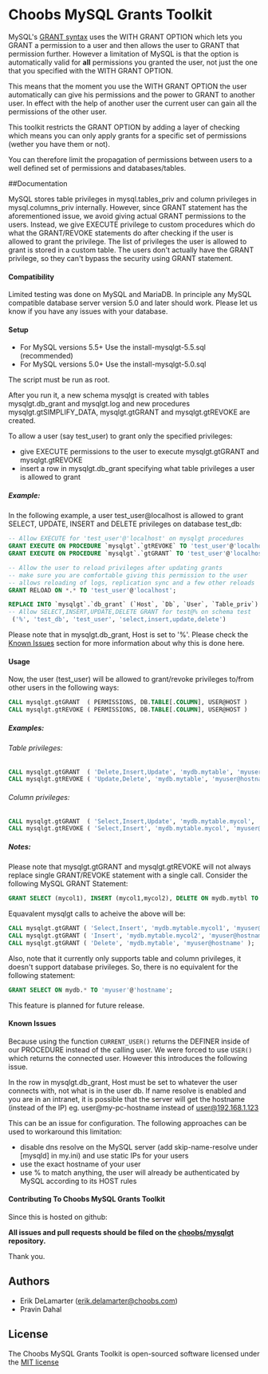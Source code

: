 Choobs MySQL Grants Toolkit
===========================

MySQL's [GRANT syntax](http://dev.mysql.com/doc/refman/5.0/en/grant.html "MySQL 5.0 Reference Manual") uses the WITH GRANT OPTION which lets you GRANT a permission to a user and then allows the user to GRANT that permission further. However a limitation of MySQL is that the option is automatically valid for **all** permissions you granted the user, not just the one that you specified with the WITH GRANT OPTION.

This means that the moment you use the WITH GRANT OPTION the user automatically can give his permissions and the power to GRANT to another user. In effect with the help of another user the current user can gain all the permissions of the other user.

This toolkit restricts the GRANT OPTION by adding a layer of checking which means you can only apply grants for a specific set of permissions (wether you have them or not).

You can therefore limit the propagation of permissions between users to a well defined set of permissions and databases/tables.

##Documentation

MySQL stores table privileges in mysql.tables_priv and column privileges in mysql.columns_priv internally. However, since GRANT statement has the aforementioned issue, we avoid giving actual GRANT permissions to the users. 
Instead, we give EXECUTE privilege to custom procedures which do what the GRANT/REVOKE statements do after checking if the user is allowed to grant the privilege. The list of privileges the user is allowed to grant is stored in a custom table. The users don't actually have the GRANT privilege, so they can't bypass the security using GRANT statement.

#### Compatibility
Limited testing was done on MySQL and MariaDB. In principle any MySQL compatible database server version 5.0 and later should work. Please let us know if you have any issues with your database.

#### Setup
  * For MySQL versions 5.5+ Use the install-mysqlgt-5.5.sql (recommended)
  * For MySQL versions 5.0+ Use the install-mysqlgt-5.0.sql 

The script must be run as root.

After you run it, a new schema mysqlgt is created with tables mysqlgt.db_grant and mysqlgt.log and new procedures mysqlgt.gtSIMPLIFY_DATA, mysqlgt.gtGRANT and mysqlgt.gtREVOKE are created.

To allow a user (say test_user) to grant only the specified privileges:
 
 *  give EXECUTE permissions to the user to execute mysqlgt.gtGRANT and mysqlgt.gtREVOKE 
 *  insert a row in mysqlgt.db_grant specifying what table privileges a user is allowed to grant
 
##### Example:

In the following example, a user test_user@localhost is allowed to grant SELECT, UPDATE, INSERT and DELETE privileges on database test_db:

```sql
-- Allow EXECUTE for 'test_user'@'localhost' on mysqlgt procedures
GRANT EXECUTE ON PROCEDURE `mysqlgt`.`gtREVOKE` TO 'test_user'@'localhost';
GRANT EXECUTE ON PROCEDURE `mysqlgt`.`gtGRANT` TO 'test_user'@'localhost';

-- Allow the user to reload privileges after updating grants
-- make sure you are comfortable giving this permission to the user
-- allows reloading of logs, replication sync and a few other reloads
GRANT RELOAD ON *.* TO 'test_user'@'localhost';

REPLACE INTO `mysqlgt`.`db_grant` (`Host`, `Db`, `User`, `Table_priv`) VALUES 
-- Allow SELECT,INSERT,UPDATE,DELETE GRANT for test@% on schema test
 ('%', 'test_db', 'test_user', 'select,insert,update,delete')
```

Please note that in mysqlgt.db_grant, Host is set to '%'. Please check the [Known Issues](#known-issues) section for more information about why this is done here.

#### Usage
Now, the user (test_user) will be allowed to grant/revoke privileges to/from other users in the following ways:

```sql
CALL mysqlgt.gtGRANT  ( PERMISSIONS, DB.TABLE[.COLUMN], USER@HOST )
CALL mysqlgt.gtREVOKE ( PERMISSIONS, DB.TABLE[.COLUMN], USER@HOST )
```

##### Examples:
###### Table privileges:

```sql
CALL mysqlgt.gtGRANT  ( 'Delete,Insert,Update', 'mydb.mytable', 'myuser@hostname' );
CALL mysqlgt.gtREVOKE ( 'Update,Delete', 'mydb.mytable', 'myuser@hostname' );
```

###### Column privileges:

```sql
CALL mysqlgt.gtGRANT  ( 'Select,Insert,Update', 'mydb.mytable.mycol', 'myuser@hostname' );
CALL mysqlgt.gtREVOKE ( 'Select,Insert', 'mydb.mytable.mycol', 'myuser@hostname' );
```

##### Notes:

Please note that mysqlgt.gtGRANT and mysqlgt.gtREVOKE will not always replace single GRANT/REVOKE statement with a single call. Consider the following MySQL GRANT Statement:
```sql
GRANT SELECT (mycol1), INSERT (mycol1,mycol2), DELETE ON mydb.mytbl TO 'myuser'@'hostname';
```

Equavalent mysqlgt calls to acheive the above will be:
```sql
CALL mysqlgt.gtGRANT ( 'Select,Insert', 'mydb.mytable.mycol1', 'myuser@hostname' );
CALL mysqlgt.gtGRANT ( 'Insert', 'mydb.mytable.mycol2', 'myuser@hostname' );
CALL mysqlgt.gtGRANT ( 'Delete', 'mydb.mytable', 'myuser@hostname' );
```

Also, note that it currently only supports table and column privileges, it doesn't support database privileges. So, there is no equivalent for the following statement:
```sql
GRANT SELECT ON mydb.* TO 'myuser'@'hostname';
```
This feature is planned for future release.

#### Known Issues
Because using the function `CURRENT_USER()` returns the DEFINER inside of our PROCEDURE instead of the calling user. We were forced to use `USER()` which returns the connected user. However this introduces the following issue.

In the row in mysqlgt.db_grant, Host must be set to whatever the user connects with, not what is in the user db. If name resolve is enabled and you are in an intranet, it is possible that the server will get the hostname (instead of the IP) eg. user@my-pc-hostname instead of user@192.168.1.123

This can be an issue for configuration. The following approaches can be used to workaround this limitation:

 *  disable dns resolve on the MySQL server (add skip-name-resolve under [mysqld] in my.ini) and use static IPs for your users
 *  use the exact hostname of your user
 *  use % to match anything, the user will already be authenticated by MySQL according to its HOST rules

#### Contributing To Choobs MySQL Grants Toolkit

Since this is hosted on github:

**All issues and pull requests should be filed on the [choobs/mysqlgt](http://github.com/choobs/mysqlgt) repository.**

Thank you.

## Authors

 * Erik DeLamarter (erik.delamarter@choobs.com)
 * Pravin Dahal

## License

The Choobs MySQL Grants Toolkit is open-sourced software licensed under the [MIT license](http://opensource.org/licenses/MIT)
